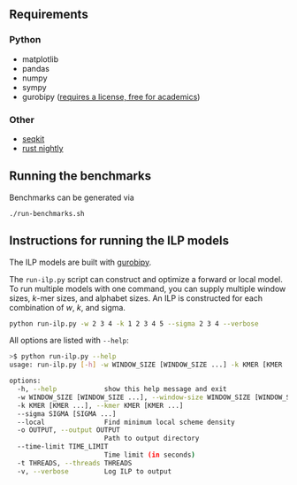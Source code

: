 

## Requirements
### Python
* matplotlib
* pandas
* numpy
* sympy
* gurobipy ([requires a license, free for academics](https://www.gurobi.com/features/academic-wls-license/))

### Other
* [seqkit](https://bioinf.shenwei.me/seqkit/)
* [rust nightly](https://doc.rust-lang.org/book/appendix-07-nightly-rust.html#rustup-and-the-role-of-rust-nightly)

## Running the benchmarks
Benchmarks can be generated via
```
./run-benchmarks.sh
```

## Instructions for running the ILP models
The ILP models are built with [gurobipy](https://support.gurobi.com/hc/en-us/articles/360044290292-How-do-I-install-Gurobi-for-Python).

The `run-ilp.py` script can construct and optimize a forward or local model. To run multiple models
with one command, you can supply multiple window sizes, _k_-mer sizes, and alphabet sizes. An ILP
is constructed for each combination of _w_, _k_, and sigma.
```bash
python run-ilp.py -w 2 3 4 -k 1 2 3 4 5 --sigma 2 3 4 --verbose
```

All options are listed with `--help`:
```bash
>$ python run-ilp.py --help
usage: run-ilp.py [-h] -w WINDOW_SIZE [WINDOW_SIZE ...] -k KMER [KMER ...] --sigma SIGMA [SIGMA ...] [--local] [-o OUTPUT] [--time-limit TIME_LIMIT] [-t THREADS] [-v]

options:
  -h, --help            show this help message and exit
  -w WINDOW_SIZE [WINDOW_SIZE ...], --window-size WINDOW_SIZE [WINDOW_SIZE ...]
  -k KMER [KMER ...], --kmer KMER [KMER ...]
  --sigma SIGMA [SIGMA ...]
  --local               Find minimum local scheme density
  -o OUTPUT, --output OUTPUT
                        Path to output directory
  --time-limit TIME_LIMIT
                        Time limit (in seconds)
  -t THREADS, --threads THREADS
  -v, --verbose         Log ILP to output
```
